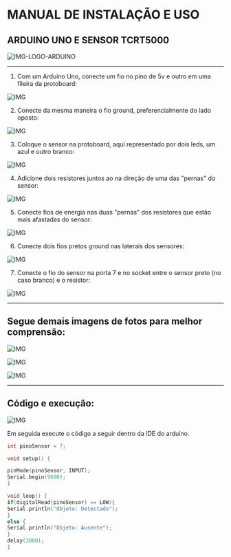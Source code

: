 
# MANUAL DE INSTALAÇÃO E USO
## ARDUINO UNO E SENSOR TCRT5000

![IMG-LOGO-ARDUINO](./logo.png)

---

1. Com um Arduino Uno, conecte um fio no pino de 5v e outro em uma fileira da protoboard:

![IMG](./proto1.png)

2. Conecte da mesma maneira o fio ground, preferencialmente do lado oposto:


![IMG](./proto2.png)

3. Coloque o sensor na protoboard, aqui representado por dois leds, um azul e outro branco:


![IMG](./proto3.png)

4. Adicione dois resistores juntos ao na direção de uma das "pernas" do sensor:


![IMG](./proto4.png)

5. Conecte fios de energia nas duas "pernas" dos resistores que estão mais afastadas do sensor:


![IMG](./proto5.png)

6. Conecte dois fios pretos ground nas laterais dos sensores:


![IMG](./proto6.png)

7. Conecte o fio do sensor na porta 7 e no socket entre o sensor preto (no caso branco) e o resistor:


![IMG](./proto7.png)

---

## Segue demais imagens de fotos para melhor comprensão:

![IMG](./foto1.jpeg)

![IMG](./foto2.jpeg)

![IMG](./foto3.jpeg)

---

## Código e execução:

![IMG](./codigo4.jpeg)

Em seguida execute o código a seguir dentro da IDE do arduíno.

~~~c++
int pinoSensor = 7;

void setup() {

pinMode(pinoSensor, INPUT);
Serial.begin(9600);
}

void loop() {
if(digitalRead(pinoSensor) == LOW){
Serial.println("Objeto: Detectado");
}
else {
Serial.println("Objeto: Ausente");
}
delay(3000);
}
~~~

